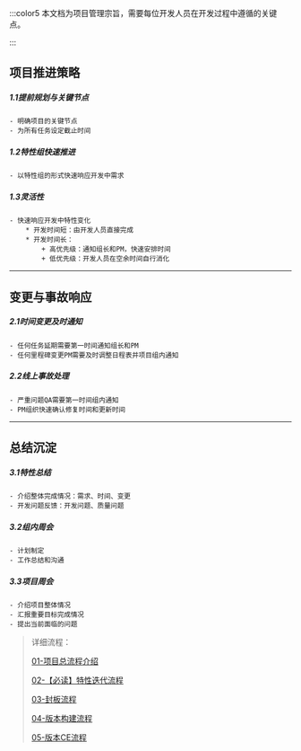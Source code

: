 :::color5
本文档为项目管理宗旨，需要每位开发人员在开发过程中遵循的关键点。

:::

## 项目推进策略
##### 1.1提前规划与关键节点
    - 明确项目的关键节点
    - 为所有任务设定截止时间

##### 1.2特性组快速推进
    - 以特性组的形式快速响应开发中需求

##### 1.3灵活性
    - 快速响应开发中特性变化
        * 开发时间短：由开发人员直接完成
        * 开发时间长：
            + 高优先级：通知组长和PM，快速安排时间
            + 低优先级：开发人员在空余时间自行消化



---

## 变更与事故响应
##### 2.1时间变更及时通知
    - 任何任务延期需要第一时间通知组长和PM
    - 任何里程碑变更PM需要及时调整日程表并项目组内通知

##### 2.2线上事故处理
    - 严重问题QA需要第一时间组内通知
    - PM组织快速确认修复时间和更新时间

---

## 总结沉淀
##### 3.1特性总结
    - 介绍整体完成情况：需求、时间、变更
    - 开发问题反馈：开发问题、质量问题

##### 3.2组内周会
    - 计划制定
    - 工作总结和沟通

##### 3.3项目周会
    - 介绍项目整体情况
    - 汇报重要目标完成情况
    - 提出当前面临的问题



> 详细流程：
>
> [01-项目总流程介绍](https://snh48group.yuque.com/org-wiki-snh48group-ec9yge/acrtcp/ma8ws9dfcmler3zt)
>
> [02-【必读】特性迭代流程](https://snh48group.yuque.com/org-wiki-snh48group-ec9yge/acrtcp/lfr1gnks394eac9g)
>
> [03-封板流程](https://snh48group.yuque.com/org-wiki-snh48group-ec9yge/acrtcp/lkxrmdllxn2kpgkl)
>
> [04-版本构建流程](https://snh48group.yuque.com/org-wiki-snh48group-ec9yge/acrtcp/gf3b7tmricqzkp83)
>
> [05-版本CE流程](https://snh48group.yuque.com/org-wiki-snh48group-ec9yge/acrtcp/lix5493vrgsqiegs)
>



